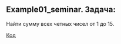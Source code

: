 ## Example01_seminar. Задача: 

Найти сумму всех четных чисел от 1 до 15.

[Код](Example01_seminar/Program.cs)
